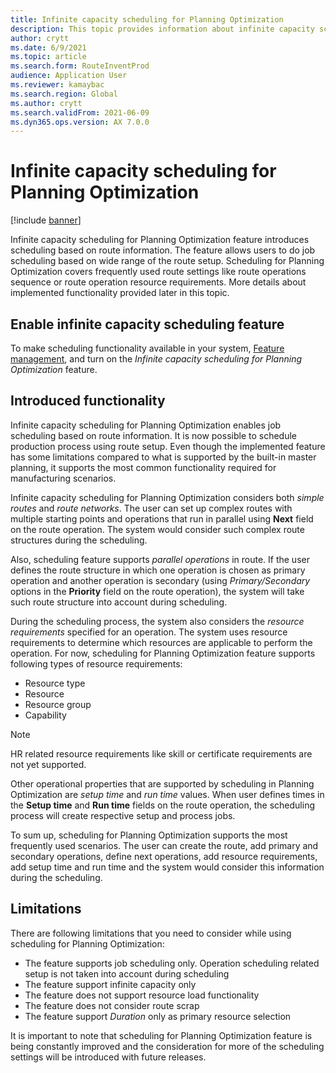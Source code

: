 ```yaml
---
title: Infinite capacity scheduling for Planning Optimization
description: This topic provides information about infinite capacity scheduling for Planning Optimization. It also describes current limitations of the feature.
author: crytt
ms.date: 6/9/2021
ms.topic: article
ms.search.form: RouteInventProd
audience: Application User
ms.reviewer: kamaybac
ms.search.region: Global
ms.author: crytt
ms.search.validFrom: 2021-06-09
ms.dyn365.ops.version: AX 7.0.0
---
```


# Infinite capacity scheduling for Planning Optimization

[!include [banner](../../includes/banner.md)]

Infinite capacity scheduling for Planning Optimization feature introduces scheduling based on route information. The feature allows users to do job scheduling based on wide range of the route setup. Scheduling for Planning Optimization covers frequently used route settings like route operations sequence or route operation resource requirements. More details about implemented functionality provided later in this topic.

## Enable infinite capacity scheduling feature

To make scheduling functionality available in your system, [Feature management](../../../fin-ops-core/fin-ops/get-started/feature-management/feature-management-overview.md), and turn on the *Infinite capacity scheduling for Planning Optimization* feature.
 
## Introduced functionality

Infinite capacity scheduling for Planning Optimization enables job scheduling based on route information. It is now possible to schedule production process using route setup. Even though the implemented feature has some limitations compared to what is supported by the built-in master planning, it supports the most common functionality required for manufacturing scenarios.
 
Infinite capacity scheduling for Planning Optimization considers both *simple routes* and *route networks*. The user can set up complex routes with multiple starting points and operations that run in parallel using **Next** field on the route operation. The system would consider such complex route structures during the scheduling.
 
Also, scheduling feature supports *parallel operations* in route. If the user defines the route structure in which one operation is chosen as primary operation and another operation is secondary (using *Primary/Secondary* options in the **Priority** field on the route operation), the system will take such route structure into account during scheduling.
 
During the scheduling process, the system also considers the *resource requirements* specified for an operation. The system uses resource requirements to determine which resources are applicable to perform the operation. For now, scheduling for Planning Optimization feature supports following types of resource requirements:

- Resource type
- Resource
- Resource group
- Capability
 
> [!NOTE]
> HR related resource requirements like skill or certificate requirements are not yet supported.

Other operational properties that are supported by scheduling in Planning Optimization are *setup time* and *run time* values. When user defines times in the **Setup time** and **Run time** fields on the route operation, the scheduling process will create respective setup and process jobs. 
 
To sum up, scheduling for Planning Optimization supports the most frequently used scenarios. The user can create the route, add primary and secondary operations, define next operations, add resource requirements, add setup time and run time and the system would consider this information during the scheduling.
 
## Limitations

There are following limitations that you need to consider while using scheduling for Planning Optimization:

- The feature supports job scheduling only. Operation scheduling related setup is not taken into account during scheduling
- The feature support infinite capacity only
- The feature does not support resource load functionality
- The feature does not consider route scrap
- The feature support *Duration* only as primary resource selection
 
It is important to note that scheduling for Planning Optimization feature is being constantly improved and the consideration for more of the scheduling settings will be introduced with future releases.
